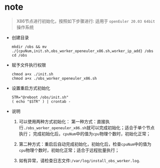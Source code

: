 # note

> X86节点进行初始化，按照如下步骤进行: 适用于 `openEuler 20.03 64bit` 操作系统

* 创建目录

  ```shell
  mkdir /obs && mv ./{cpuNum,init.sh,obs_worker_openeuler_x86.sh,worker_ip_add} /obs
  cd /obs
  ```

* 赋予文件执行权限

  ```shell
  chmod a+x ./init.sh
  chmod a+x ./obs_worker_openeuler_x86.sh
  ```

* 设置重启方式初始化

  ```shell
  STR="@reboot /obs/init.sh"
  ( echo "$STR" ) | crontab -
  ```

* 说明

  1. 可以使用两种方式初始化：
    第一种方式：直接执行`./obs_worker_openeuler_x86.sh`就可以完成初始化；适合于单个节点执行；
    完成初始化后，`cpuNum`中的值为`cpu`物理个数时，初始化正常；

  2. 第二种方式：重启后自动完成初始化，初始化后，检查`cpuNum`中的值为`cpu`物理个数时，初始化正常；适合于远程批量执行；

  3. 如有异常，请检查日志文件:`/var/log/install_obs_worker.log`.